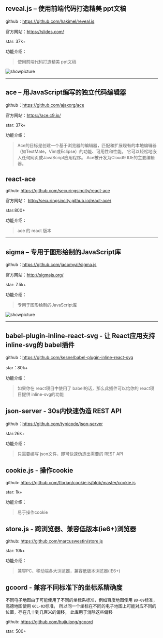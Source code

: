 ## reveal.js – 使用前端代码打造精美 ppt文稿
github：https://github.com/hakimel/reveal.js

官方网站：https://slides.com/

star: 37k+

功能介绍：
>使用前端代码打造精美 ppt文稿

![showpicture](https://github.com/accforgit/DayLearnNote/blob/master/img/reveal.png)

---

## ace – 用JavaScript编写的独立代码编辑器
github：https://github.com/ajaxorg/ace

官方网站：https://ace.c9.io/

star: 37k+

功能介绍：
>Ace的目标是创建一个基于浏览器的编辑器，匹配和扩展现有的本地编辑器（如TextMate，Vim或Eclipse）的功能、可用性和性能。 它可以轻松地嵌入任何网页或JavaScript应用程序。 Ace被开发为Cloud9 IDE的主要编辑器。

## react-ace
github: https://github.com/securingsincity/react-ace

官方网站： http://securingsincity.github.io/react-ace/

star:800+

功能介绍：
>ace 的 react 版本


---

## sigma – 专用于图形绘制的JavaScript库
github：https://github.com/jacomyal/sigma.js

官方网站：http://sigmajs.org/

star: 7.5k+

功能介绍：
>专用于图形绘制的JavaScript库

![showpicture](https://github.com/accforgit/DayLearnNote/blob/master/img/sigma.png)

---

## babel-plugin-inline-react-svg - 让 React应用支持 inline-svg的 babel插件
github：https://github.com/kesne/babel-plugin-inline-react-svg

star：80k+

功能介绍：
>如果你在 react项目中使用了 babel的话，那么此插件可以给你的 react项目提供 inline-svg的功能

## json-server - 30s内快速伪造 REST API
github：https://github.com/typicode/json-server

star:26k+

功能介绍：
>只需要编写 json文件，即可快速伪造出需要的 REST API

## cookie.js - 操作cookie

github: https://github.com/florian/cookie.js/blob/master/cookie.js

star: 1k+

功能介绍：
>易于操作cookie

## store.js - 跨浏览器、兼容低版本(ie6+)浏览器

github: https://github.com/marcuswestin/store.js

star: 10k+

功能介绍：
>兼容PC、移动端各大浏览器，兼容低版本浏览器(IE6+)

## gcoord - 兼容不同标准下的坐标系精确度

不同电子地图由于可能使用了不同的坐标系标准，例如百度地图使用 `BD-09`标准，高德地图使用 `GCL-02`标准，
所以同一个坐标在不同的电子地图上可能对应不同的位置，存在几十到几百米的偏移，
此库用于消除这些偏移

github: https://github.com/hujiulong/gcoord

star: 500+


